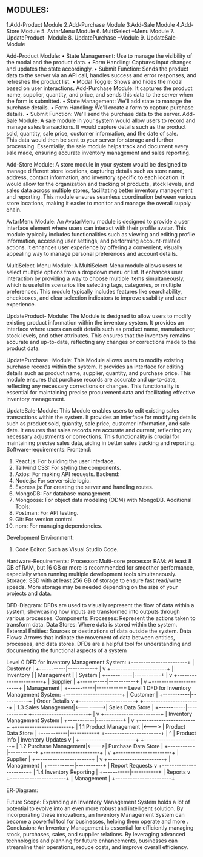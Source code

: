 ## MODULES:
1.Add-Product Module
2.Add-Purchase Module
3.Add-Sale Module
4.Add-Store Module
5. AvtarMenu Module
6. MultiSelect –Menu Module
7. UpdateProduct- Module
8. UpdatePurchase –Module
9. UpdateSale- Module

Add-Product Module:
•  State Management: Use to manage the visibility of the modal and the product data.
•  Form Handling: Captures input changes and updates the state accordingly.
•  Submit Function: Sends the product data to the server via an API call, handles success and error responses, and refreshes the product list.
•  Modal Toggle: Shows and hides the modal based on user interactions.
Add-Purchase Module:
It captures the product name, supplier, quantity, and price, and sends this data to the server when the form is submitted.
•  State Management: We'll add state to manage the purchase details.
•  Form Handling: We'll create a form to capture purchase details.
• Submit Function: We'll send the purchase data to the server.
Add-Sale Module:
A sale module in your system would allow users to record and manage sales transactions. It would capture details such as the product sold, quantity, sale price, customer information, and the date of sale.  
This data would then be sent to your server for storage and further processing.
Essentially, the sale module helps track and document every sale made, ensuring accurate inventory management and sales reporting.

Add-Store Module:
A store module in your system would be designed to manage different store locations, capturing details such as store name, address, contact information, and inventory specific to each location. It would allow for the organization and tracking of products, stock levels, and sales data across multiple stores, facilitating better inventory management and reporting.
This module ensures seamless coordination between various store locations, making it easier to monitor and manage the overall supply chain.

AvtarMenu Module:
An AvatarMenu module is designed to provide a user interface element where users can interact with their profile avatar. 
This module typically includes functionalities such as viewing and editing profile information, accessing user settings, and performing account-related actions.
It enhances user experience by offering a convenient, visually appealing way to manage personal preferences and account details.


MultiSelect-Menu Module:
A MultiSelect-Menu module allows users to select multiple options from a dropdown menu or list.
 It enhances user interaction by providing a way to choose multiple items simultaneously, which is useful in scenarios like selecting tags, categories, or multiple preferences. 
This module typically includes features like searchability, checkboxes, and clear selection indicators to improve usability and user experience.

UpdateProduct- Module:
The Module is designed to allow users to modify existing product information within the inventory system. 
It provides an interface where users can edit details such as product name, manufacturer, stock levels, and other attributes. 
This ensures that the inventory remains accurate and up-to-date, reflecting any changes or corrections made to the product data.

 UpdatePurchase –Module:
This Module allows users to modify existing purchase records within the system. 
It provides an interface for editing details such as product name, supplier, quantity, and purchase price. 
This module ensures that purchase records are accurate and up-to-date, reflecting any necessary corrections or changes.
This functionality is essential for maintaining precise procurement data and facilitating effective inventory management.

UpdateSale-Module:
This Module enables users to edit existing sales transactions within the system. It provides an interface for modifying details such as product sold, quantity, sale price, customer information, and sale date. 
It ensures that sales records are accurate and current, reflecting any necessary adjustments or corrections.
This functionality is crucial for maintaining precise sales data, aiding in better sales tracking and reporting.
Software-requirements:
Frontend:
1.	React.js: For building the user interface.
2.	Tailwind CSS: For styling the components.
3.	Axios: For making API requests.
Backend:
1.	Node.js: For server-side logic.
2.	Express.js: For creating the server and handling routes.
3.	MongoDB: For database management.
4.	Mongoose: For object data modeling (ODM) with MongoDB.
Additional Tools:
1.	Postman: For API testing.
2.	Git: For version control.
3.	npm: For managing dependencies.

Development Environment:
1.	Code Editor: Such as Visual Studio Code.


Hardware-Requirements:
Processor: Multi-core processor
RAM: At least 8 GB of RAM, but 16 GB or more is recommended for smoother performance, especially when running multiple development tools simultaneously.
Storage: SSD with at least 256 GB of storage to ensure fast read/write speeds. More storage may be needed depending on the size of your projects and data.



DFD-Diagram:
 DFDs are used to visually represent the flow of data within a system, showcasing how inputs are transformed into outputs through various processes.
Components:
Processes: Represent the actions taken to transform data.
Data Stores: Where data is stored within the system.
External Entities: Sources or destinations of data outside the system.
Data Flows: Arrows that indicate the movement of data between entities, processes, and data stores.
DFDs are a helpful tool for understanding and documenting the functional aspects of a system


Level 0 DFD for Inventory Management System:
+-----------------------+
|     Customer          |
+-----------|-----------+
|
v
+-----------------------+
|   Inventory           |
|   Management          |
|   System              |
+-----------|-----------+
|
v
+-----------------------+
|     Supplier          |
+-----------|-----------+
|
v
+-----------------------+
|     Management        |
+-----------|-----------+
Level 1 DFD for Inventory Management System:
+-----------------------+
|       Customer        |
+-----------|-----------+
| Order Details
v
+-----------------------+         +-----------------------+
|   1.3 Sales Management|<------->|  Sales Data Store     |
+-----------|-----------+         +-----------------------+
|
v
+-----------------------+
|   Inventory Management System |
+-----------|-----------+
|
v
+-----------------------+         +-----------------------+
|   1.1 Product Management  |<---> |  Product Data Store   |
+-----------|-----------+         +-----------------------+
|                           ^
| Product Info              | Inventory Updates
v                           |
+-----------------------+         +-----------------------+
|   1.2 Purchase Management|<--->|  Purchase Data Store  |
+-----------|-----------+         +-----------------------+
|
v
+-----------------------+
|       Supplier        |
+-----------------------+
|
v
+-----------------------+
|       Management      |
+-----------|-----------+
| Report Requests
v
+-----------------------+
|  1.4 Inventory Reporting |
+-----------|-----------+
| Reports
v
+-----------------------+
|       Management      |
+-----------------------+



ER-Diagram:

 


Future Scope:
Expanding an Inventory Management System holds a lot of potential to evolve into an even more robust and intelligent solution.
By incorporating these innovations, an Inventory Management System can become a powerful tool for businesses, helping them operate and  more .
Conclusion:
An Inventory Management is essential for efficiently managing stock, purchases, sales, and supplier relations. By leveraging advanced technologies and planning for future enhancements, businesses can streamline their operations, reduce costs, and improve overall efficiency.
